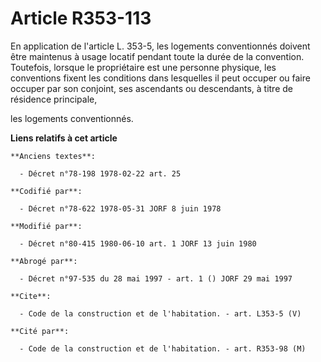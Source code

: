 # Article R353-113

En application de l'article L. 353-5, les logements conventionnés doivent être maintenus à usage locatif pendant toute la
durée de la convention. Toutefois, lorsque le propriétaire est une personne physique, les conventions fixent les conditions
dans lesquelles il peut occuper ou faire occuper par son conjoint, ses ascendants ou descendants, à titre de résidence
principale,

les logements conventionnés.

**Liens relatifs à cet article**

	**Anciens textes**:

	  - Décret n°78-198 1978-02-22 art. 25

	**Codifié par**:

	  - Décret n°78-622 1978-05-31 JORF 8 juin 1978

	**Modifié par**:

	  - Décret n°80-415 1980-06-10 art. 1 JORF 13 juin 1980

	**Abrogé par**:

	  - Décret n°97-535 du 28 mai 1997 - art. 1 () JORF 29 mai 1997

	**Cite**:

	  - Code de la construction et de l'habitation. - art. L353-5 (V)

	**Cité par**:

	  - Code de la construction et de l'habitation. - art. R353-98 (M)
